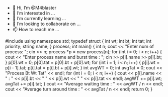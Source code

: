 - 👋 Hi, I’m @M4blaster
- 👀 I’m interested in ...
- 🌱 I’m currently learning ...
- 💞️ I’m looking to collaborate on ...
- 📫 How to reach me ...

<!---
M4blaster/M4blaster is a ✨ special ✨ repository because its `README.md` (this file) appears on your GitHub profile.
You can click the Preview link to take a look at your changes.
--->
#include <iostream>
using namespace std;
typedef struct
{
 int wt;
 int bt;
 int tat;
 int priority;
 string name;
} process;
int main()
{
 int n;
 cout << "Enter num of process: ";
 cin >> n;
 process *p = new process[n];
 for (int i = 0; i < n; i++)
 {
 cout << "Enter process name and burst time : ";
 cin >> p[i].name >> p[i].bt;
 }
 p[0].wt = 0;
 p[0].tat = p[0].bt + p[0].wt;
 for (int i = 1; i < n; i++)
 {
 p[i].wt = p[i - 1].tat;
 p[i].tat = p[i].bt + p[i].wt;
 }
 int avgWT = 0;
 int avgTat = 0;
 cout << "Process Bt Wt Tat" << endl;
 for (int i = 0; i < n; i++)
 {
 cout << p[i].name << " : " << p[i].bt << " "
 << p[i].wt << " " << p[i].tat << endl;
 avgWT += p[i].wt;
avgTat += p[i].tat;
 }
 cout << "Average waiting time : " << avgWT / n << endl;
 cout << "Average turn around time : " << avgTat / n << endl;
 return 0;
}
